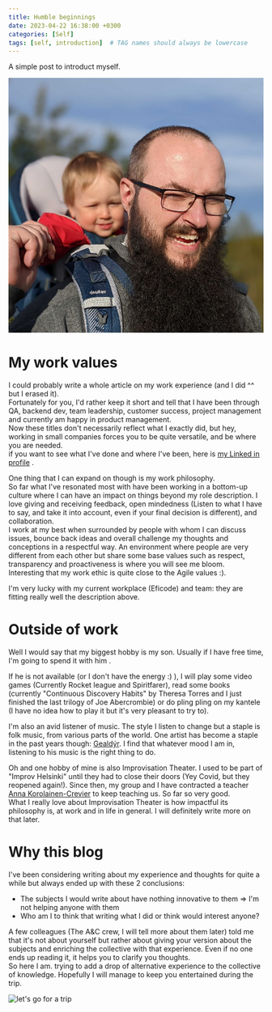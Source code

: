 ```yaml
---
title: Humble beginnings
date: 2023-04-22 16:38:00 +0300
categories: [Self]
tags: [self, introduction] 	# TAG names should always be lowercase
---
```


A simple post to introduct myself.


![Me and my son](/assets/img/meandmyson.png)


# My work values

I could probably write a whole article on my work experience (and I did ^^ but I erased it).  
Fortunately for you, I'd rather keep it short and tell that I have been through QA, backend dev, team leadership, customer success, project management and currently am happy in product management.  
Now these titles don't necessarily reflect what I exactly did, but hey, working in small companies forces you to be quite versatile, and be where you are needed.  
if you want to see what I've done and where I've been, here is [my Linked in profile](https://www.linkedin.com/in/clément-louarn-finland) .

One thing that I can expand on though is my work philosophy.  
So far what I've resonated most with have been working in a bottom-up culture where I can have an impact on things beyond my role description.
I love giving and receiving feedback, open mindedness (Listen to what I have to say, and take it into account, even if your final decision is different), and collaboration.  
I work at my best when surrounded by people with whom I can discuss issues, bounce back ideas and overall challenge my thoughts and conceptions in a respectful way.
An environment where people are very different from each other but share some base values such as respect, transparency and proactiveness is where you will see me bloom.  
Interesting that my work ethic is quite close to the Agile values :).

I'm very lucky with my current workplace (Eficode) and team: they are fitting really well the description above.

# Outside of work

Well I would say that my biggest hobby is my son. Usually if I have free time, I'm going to spend it with him .

If he is not available (or I don't have the energy :) ), I will play some video games (Currently Rocket league and Spiritfarer), read some books (currently "Continuous Discovery Habits" by Theresa Torres and I just finished the last trilogy of Joe Abercrombie) or do pling pling on my kantele (I have no idea how to play it but it's very pleasant to try to).

I'm also an avid listener of music. The style I listen to change but a staple is folk music, from various parts of the world.
One artist has become a staple in the past years though: [Gealdýr](https://www.gealdyr.com/). I find that whatever mood I am in, listening to his music is the right thing to do.

Oh and one hobby of mine is also Improvisation Theater. I used to be part of "Improv Helsinki" until they had to close their doors (Yey Covid, but they reopened again!). Since then, my group and I have contracted a teacher [Anna Korolainen-Crevier](http://annakorolainencrevier.com/) to keep teaching us. So far so very good.  
What I really love about Improvisation Theater is how impactful its philosophy is, at work and in life in general. I will definitely write more on that later.

# Why this blog

I've been considering writing about my experience and thoughts for quite a while but always ended up with these 2 conclusions:
- The subjects I would write about have nothing innovative to them => I'm not helping anyone with them
- Who am I to think that writing what I did or think would interest anyone?

A few colleagues (The A&C crew, I will tell more about them later) told me that it's not about yourself but rather about giving your version about the subjects and enriching the collective with that experience.
Even if no one ends up reading it, it helps you to clarify you thoughts.  
So here I am. trying to add a drop of alternative experience to the collective of knowledge.
Hopefully I will manage to keep you entertained during the trip.

![let's go for a trip](https://pixabay.com/images/id-4851331/)



